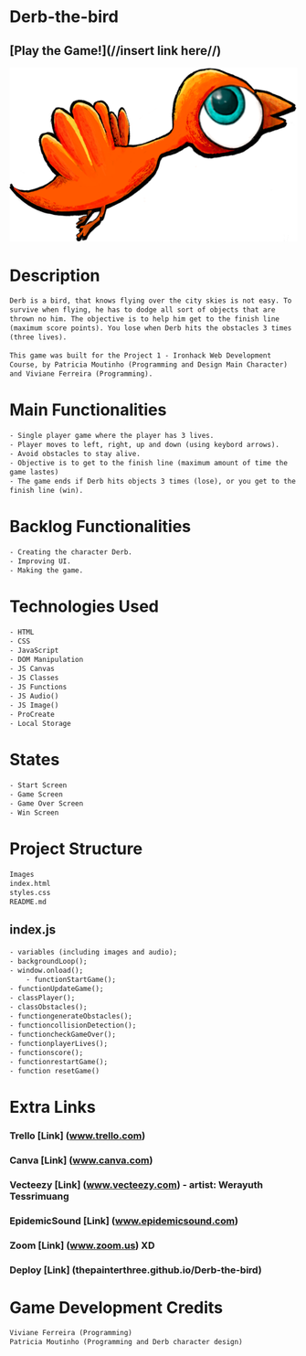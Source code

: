 # Derb-the-bird

## [Play the Game!](//insert link here//)

![Game Logo](./Images/Derb-1.png)

# Description

    Derb is a bird, that knows flying over the city skies is not easy. To survive when flying, he has to dodge all sort of objects that are thrown no him. The objective is to help him get to the finish line (maximum score points). You lose when Derb hits the obstacles 3 times (three lives).

    This game was built for the Project 1 - Ironhack Web Development Course, by Patricia Moutinho (Programming and Design Main Character) and Viviane Ferreira (Programming).


# Main Functionalities

    - Single player game where the player has 3 lives.
    - Player moves to left, right, up and down (using keybord arrows).
    - Avoid obstacles to stay alive.
    - Objective is to get to the finish line (maximum amount of time the game lastes)
    - The game ends if Derb hits objects 3 times (lose), or you get to the finish line (win).


# Backlog Functionalities

    - Creating the character Derb.
    - Improving UI.
    - Making the game.

# Technologies Used

    - HTML
    - CSS
    - JavaScript
    - DOM Manipulation
    - JS Canvas
    - JS Classes
    - JS Functions
    - JS Audio()
    - JS Image()
    - ProCreate
    - Local Storage

# States

    - Start Screen
    - Game Screen
    - Game Over Screen
    - Win Screen


# Project Structure

    Images
    index.html
    styles.css
    README.md

## index.js

    - variables (including images and audio);
    - backgroundLoop();
    - window.onload();
        - functionStartGame();
    - functionUpdateGame();
    - classPlayer();
    - classObstacles();
    - functiongenerateObstacles();
    - functioncollisionDetection();
    - functioncheckGameOver();
    - functionplayerLives();
    - functionscore();
    - functionrestartGame();
    - function resetGame()


# Extra Links

### Trello [Link] (www.trello.com)
### Canva [Link] (www.canva.com)
### Vecteezy [Link] (www.vecteezy.com) - artist: Werayuth Tessrimuang
### EpidemicSound [Link] (www.epidemicsound.com)
### Zoom [Link] (www.zoom.us) XD
### Deploy [Link] (thepainterthree.github.io/Derb-the-bird)
    
# Game Development Credits

    Viviane Ferreira (Programming)
    Patricia Moutinho (Programming and Derb character design)